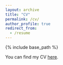 ```yaml
---
layout: archive
title: "CV"
permalink: /cv/
author_profile: true
redirect_from:
  - /resume
---
```


{% include base_path %}

You can find my CV [here](https://cdforigua05.github.io/files/Cristhian_Forigua_CV.pdf).